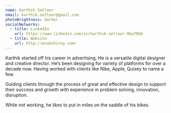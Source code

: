 ```yaml
---
name: Karthik Setloor
email: karthik.setloor@gmail.com
photoBrightness: darker
socialNetworks:
  - title: LinkedIn
    url: https://www.linkedin.com/in/karthik-setloor-9ba70b6
  - title: Website
    url: http://enakshiroy.com/
---
```


Karthik started off his career in advertising. He is a versatile digital designer and creative director. He’s been designing for variety of platforms for over a decade now. Having worked with clients like Nike, Apple, Quixey to name a few.

Guiding clients through the process of great and effective design to support their success and growth with experience in problem solving, innovation, disruption.

While not working, he likes to put in miles on the saddle of his bikes.
